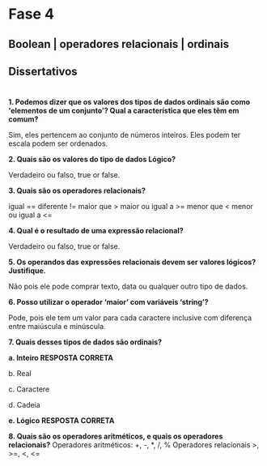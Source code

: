 # Fase 4

## Boolean | operadores relacionais | ordinais
## Dissertativos
#

**1.	Podemos dizer que os valores dos tipos de dados ordinais são como 'elementos de um conjunto’? Qual a característica que eles têm em comum?**

Sim, eles pertencem ao conjunto de números inteiros. Eles podem ter escala podem ser ordenados. 

**2.	Quais são os valores do tipo de dados Lógico?**

Verdadeiro ou falso, true or false. 

**3.	Quais são os operadores relacionais?**

igual	==
diferente	!=
maior que	>
maior ou igual a	>=
menor que	<
menor ou igual a	<=

**4.	Qual é o resultado de uma expressão relacional?**

Verdadeiro ou falso, true or false. 

**5.	Os operandos das expressões relacionais devem ser valores lógicos? Justifique.**

Não pois ele pode comprar texto, data ou qualquer outro tipo de dados. 

**6.	Posso utilizar o operador ‘maior’ com variáveis ‘string’?**

Pode, pois ele tem um valor para cada caractere inclusive com diferença entre maiúscula e minúscula. 

**7.	Quais desses tipos de dados são ordinais?**

**a.	Inteiro RESPOSTA CORRETA**

b.	Real

c.	Caractere

d.	Cadeia

**e.	Lógico RESPOSTA CORRETA**

**8.	Quais são os operadores aritméticos, e quais os operadores relacionais?**
Operadores aritméticos: +, -, *, /, %
Operadores relacionais >, >=, <, <= 

 
